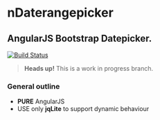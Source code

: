 # nDaterangepicker

## AngularJS Bootstrap Datepicker.
[![Build Status](https://secure.travis-ci.org/jeserkin/nDaterangepicker.png?branch=wip-1.0)](https://travis-ci.org/jeserkin/nDaterangepicker)

> **Heads up!** This is a work in progress branch.

### General outline
* **PURE** AngularJS
* USE only **jqLite** to support dynamic behaviour